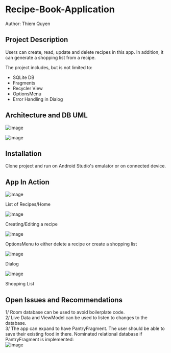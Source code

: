 # Recipe-Book-Application
Author: Thiem Quyen

## Project Description
Users can create, read, update and delete recipes in this app. In addition, it can generate a shopping list from a recipe.  

The project includes, but is not limited to:  
- SQLite DB  
- Fragments  
- Recycler View  
- OptionsMenu  
- Error Handling in Dialog  

## Architecture and DB UML
![image](https://github.com/dtquyen1199/Recipe-Book-Application/assets/88473863/4c918f49-7ec5-46f2-a5a2-eb27061cb031)

![image](https://github.com/dtquyen1199/Recipe-Book-Application/assets/88473863/d46d8241-8275-4896-9aba-1bc2a36de836)

## Installation
Clone project and run on Android Studio's emulator or on connected device.



## App In Action

![image](https://github.com/dtquyen1199/Recipe-Book-Application/assets/88473863/023396c7-b8fc-41be-a5dc-45ef39c98627)  

List of Recipes/Home  

![image](https://github.com/dtquyen1199/Recipe-Book-Application/assets/88473863/0a4468ac-195b-4b0e-89f7-64fa4522fa63)  

Creating/Editing a recipe  

![image](https://github.com/dtquyen1199/Recipe-Book-Application/assets/88473863/b9cfa3bc-abda-41ea-80e9-d163ae90cc16)  

OptionsMenu to either delete a recipe or create a shopping list   

![image](https://github.com/dtquyen1199/Recipe-Book-Application/assets/88473863/dc4e3a13-c028-42aa-a27d-037e98bb7769)  

Dialog  

![image](https://github.com/dtquyen1199/Recipe-Book-Application/assets/88473863/bbdc152b-a6b8-4b6e-88d0-c26fbef4d5c6)  

Shopping List  

## Open Issues and Recommendations
1/ Room database can be used to avoid boilerplate code.  
2/ Live Data and ViewModel can be used to listen to changes to the database.  
3/ The app can expand to have PantryFragment. The user should be able to save their existing food in there. Nominated relational database if PantryFragment is implemented:  
![image](https://github.com/dtquyen1199/Recipe-Book-Application/assets/88473863/1614d32d-fa24-48a8-a4d6-2f579d6a198d)


